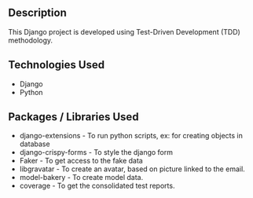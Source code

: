 ## Description

This Django project is developed using Test-Driven Development (TDD) methodology.

## Technologies Used

- Django
- Python


## Packages / Libraries Used

- django-extensions - To run python scripts, ex: for creating objects in database
- django-crispy-forms - To style the django form
- Faker - To get access to the fake data
- libgravatar - To create an avatar, based on picture linked to the email.
- model-bakery - To create model data.
- coverage - To get the consolidated test reports.

